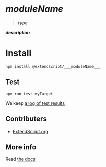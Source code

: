 # ___moduleName___

> ___type___

___description___

# Install

    npm install @extendscript/___moduleName___

## Test

    npm run test myTarget

We keep [a log of test results](./test/results_log.md)

## Contributers

  * [ExtendScript.org](https://github.com/ExtendScript)


## More info

Read [the docs](../docs/README.md)
